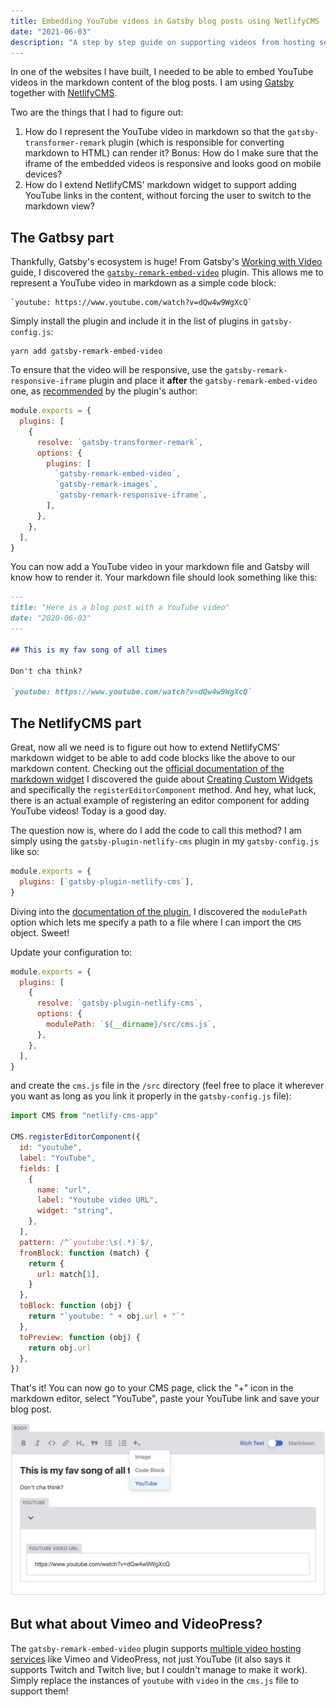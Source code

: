 ```yaml
---
title: Embedding YouTube videos in Gatsby blog posts using NetlifyCMS
date: "2021-06-03"
description: "A step by step guide on supporting videos from hosting services like Youtube, Vimeo and VideoPress in a Gatsby blog and extending NetlifyCMS markdown widget for easy content editing"
---
```


In one of the websites I have built, I needed to be able to embed YouTube videos in the markdown content of the blog posts. I am using [Gatsby](https://www.gatsbyjs.com/) together with [NetlifyCMS](https://www.netlifycms.org/).

Two are the things that I had to figure out:

1. How do I represent the YouTube video in markdown so that the `gatsby-transformer-remark` plugin (which is responsible for converting markdown to HTML) can render it? Bonus: How do I make sure that the iframe of the embedded videos is responsive and looks good on mobile devices?
2. How do I extend NetlifyCMS' markdown widget to support adding YouTube links in the content, without forcing the user to switch to the markdown view?

## The Gatbsy part

Thankfully, Gatsby's ecosystem is huge! From Gatsby's [Working with Video](https://www.gatsbyjs.com/docs/how-to/images-and-media/working-with-video/) guide, I discovered the [`gatsby-remark-embed-video`](https://www.gatsbyjs.com/plugins/gatsby-remark-embed-video/) plugin. This allows me to represent a YouTube video in markdown as a simple code block:

```
`youtube: https://www.youtube.com/watch?v=dQw4w9WgXcQ`
```

Simply install the plugin and include it in the list of plugins in `gatsby-config.js`:

```
yarn add gatsby-remark-embed-video
```

To ensure that the video will be responsive, use the `gatsby-remark-responsive-iframe` plugin and place it **after** the `gatsby-remark-embed-video` one, as [recommended](https://www.gatsbyjs.com/plugins/gatsby-remark-embed-video/?=video#install) by the plugin's author:

```js
module.exports = {
  plugins: [
    {
      resolve: `gatsby-transformer-remark`,
      options: {
        plugins: [
          `gatsby-remark-embed-video`,
          `gatsby-remark-images`,
          `gatsby-remark-responsive-iframe`,
        ],
      },
    },
  ],
}
```

You can now add a YouTube video in your markdown file and Gatsby will know how to render it. Your markdown file should look something like this:

```markdown
---
title: "Here is a blog post with a YouTube video"
date: "2020-06-03"
---

## This is my fav song of all times

Don't cha think?

`youtube: https://www.youtube.com/watch?v=dQw4w9WgXcQ`
```

## The NetlifyCMS part

Great, now all we need is to figure out how to extend NetlifyCMS' markdown widget to be able to add code blocks like the above to our markdown content. Checking out the [official documentation of the markdown widget](https://www.netlifycms.org/docs/widgets/#markdown) I discovered the guide about [Creating Custom Widgets](https://www.netlifycms.org/docs/custom-widgets/#registereditorcomponent) and specifically the `registerEditorComponent` method. And hey, what luck, there is an actual example of registering an editor component for adding YouTube videos! Today is a good day.

The question now is, where do I add the code to call this method? I am simply using the `gatsby-plugin-netlify-cms` plugin in my `gatsby-config.js` like so:

```js
module.exports = {
  plugins: [`gatsby-plugin-netlify-cms`],
}
```

Diving into the [documentation of the plugin](https://www.gatsbyjs.com/plugins/gatsby-plugin-netlify-cms/#options), I discovered the `modulePath` option which lets me specify a path to a file where I can import the `CMS` object. Sweet!

Update your configuration to:

```js
module.exports = {
  plugins: [
    {
      resolve: `gatsby-plugin-netlify-cms`,
      options: {
        modulePath: `${__dirname}/src/cms.js`,
      },
    },
  ],
}
```

and create the `cms.js` file in the `/src` directory (feel free to place it wherever you want as long as you link it properly in the `gatsby-config.js` file):

```js
import CMS from "netlify-cms-app"

CMS.registerEditorComponent({
  id: "youtube",
  label: "YouTube",
  fields: [
    {
      name: "url",
      label: "Youtube video URL",
      widget: "string",
    },
  ],
  pattern: /^`youtube:\s(.*)`$/,
  fromBlock: function (match) {
    return {
      url: match[1],
    }
  },
  toBlock: function (obj) {
    return "`youtube: " + obj.url + "`"
  },
  toPreview: function (obj) {
    return obj.url
  },
})
```

That's it! You can now go to your CMS page, click the "+" icon in the markdown editor, select "YouTube", paste your YouTube link and save your blog post.

![NetlifyCMS markdown widget](markdown-widget-youtube.jpg)

## But what about Vimeo and VideoPress?

The `gatsby-remark-embed-video` plugin supports [multiple video hosting services](https://www.gatsbyjs.com/plugins/gatsby-remark-embed-video/#usage) like Vimeo and VideoPress, not just YouTube (it also says it supports Twitch and Twitch live, but I couldn't manage to make it work). Simply replace the instances of `youtube` with `video` in the `cms.js` file to support them!
